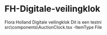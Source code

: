 # FH-Digitale-veilingklok
Flora Holland Digitale veilingklok
Dit is een testni src\components\AuctionClock.tsx -ItemType File